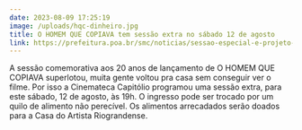```yaml
---
date: 2023-08-09 17:25:19
image: /uploads/hqc-dinheiro.jpg
title: O HOMEM QUE COPIAVA tem sessão extra no sábado 12 de agosto
link: https://prefeitura.poa.br/smc/noticias/sessao-especial-e-projeto-raros-na-programacao-da-cinemateca
---
```

A﻿ sessão comemorativa aos 20 anos de lançamento de O HOMEM QUE COPIAVA superlotou, muita gente voltou pra casa sem conseguir ver o filme. Por isso a Cinemateca Capitólio programou uma sessão extra, para este sábado, 12 de agosto, às 19h. O ingresso pode ser trocado por um quilo de alimento não perecível. Os alimentos arrecadados serão doados para a Casa do Artista Riograndense.